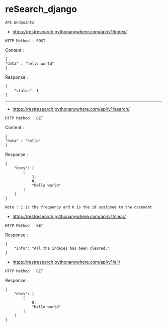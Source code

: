 # reSearch_django


```
API Endpoints
```

* https://restresearch.pythonanywhere.com/api/v1/index/

```HTTP Method : POST```

Content :
```
{
"data" : "hello world"
}
```

Response :
```
{
    "status": 1
}
```

---

* https://restresearch.pythonanywhere.com/api/v1/search/

```HTTP Method : GET```

Content :
```
{
"data" : "hello"
}
```

Response :
```
{
    "docs": [
        [
            1,
            0,
            "hello world"
        ]
    ]
}
```

` Note : 1 is the frequency and 0 is the id assigned to the document `

* https://restresearch.pythonanywhere.com/api/v1/clear/

```HTTP Method : GET```

Response :
```
{
    "info": "All the indexes has been cleared."
}
```

* https://restresearch.pythonanywhere.com/api/v1/all/

```HTTP Method : GET```

Response :
```
{
    "docs": [
        [
            0,
            "hello world"
        ]
    ]
}
```

<!--https://restresearch.pythonanywhere.com/api/v1/doc/<int:id>/-->

